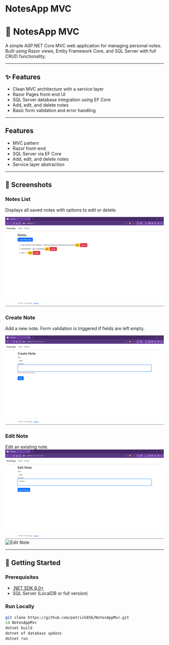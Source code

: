 # NotesApp MVC

# 📝 NotesApp MVC

A simple ASP.NET Core MVC web application for managing personal notes.  
Built using Razor views, Entity Framework Core, and SQL Server with full CRUD functionality.

---

## ✨ Features

- Clean MVC architecture with a service layer
- Razor Pages front-end UI
- SQL Server database integration using EF Core
- Add, edit, and delete notes
- Basic form validation and error handling

---

## Features
- MVC pattern
- Razor front-end
- SQL Server via EF Core
- Add, edit, and delete notes
- Service layer abstraction

---

## 📸 Screenshots

### Notes List  
Displays all saved notes with options to edit or delete.

![Notes List](NotesApp/assets/screenshots/notes-list.png)

### Create Note  
Add a new note. Form validation is triggered if fields are left empty.

![Create Note](NotesApp/assets/screenshots/create-note.png)

### Edit Note
Edit an existing note.
![Edit Note](NotesApp/assets/screenshots/edit-note.png)
![Edit Note](NotesApp/assets/screenshots/note-list-2.png)

---

## 🚀 Getting Started

### Prerequisites

- [.NET SDK 8.0+](https://dotnet.microsoft.com/download)
- SQL Server (LocalDB or full version)

### Run Locally

```bash
git clone https://github.com/patrick856/NotesAppMvc.git
cd NotesAppMvc
dotnet build
dotnet ef database update
dotnet run
